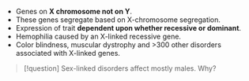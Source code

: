 - Genes on **X chromosome not on Y**.
- These genes segregate based on X-chromosome segregation.
- Expression of trait **dependent upon whether recessive or dominant**.
- Hemophilia caused by an X-linked recessive gene.
- Color blindness, muscular dystrophy and >300 other disorders associated with X-linked genes.
> [!question] Sex-linked disorders affect mostly males. Why?